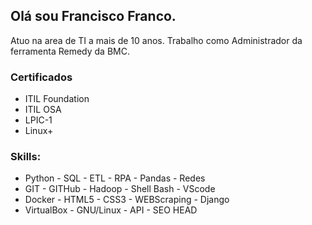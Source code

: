 ## Olá sou Francisco Franco.


Atuo na area de TI a mais de 10 anos. Trabalho como Administrador da ferramenta Remedy da BMC.


### Certificados

- ITIL Foundation 
- ITIL OSA 
- LPIC-1 
- Linux+


### Skills:

- Python     - SQL       - ETL    - RPA - Pandas - Redes
- GIT        - GITHub    - Hadoop - Shell Bash   - VScode 
- Docker     - HTML5     - CSS3   - WEBScraping  - Django 
- VirtualBox - GNU/Linux - API    - SEO HEAD
